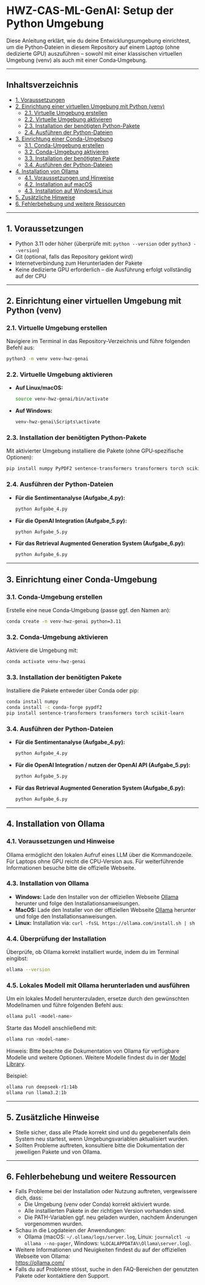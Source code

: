 # HWZ-CAS-ML-GenAI: Setup der Python Umgebung

Diese Anleitung erklärt, wie du deine Entwicklungsumgebung einrichtest, um die Python‑Dateien in diesem Repository auf einem Laptop (ohne dedizierte GPU) auszuführen – sowohl mit einer klassischen virtuellen Umgebung (venv) als auch mit einer Conda‑Umgebung.

---

## Inhaltsverzeichnis

- [1. Voraussetzungen](#1-voraussetzungen)
- [2. Einrichtung einer virtuellen Umgebung mit Python (venv)](#2-einrichtung-einer-virtuellen-umgebung-mit-python-venv)
  - [2.1. Virtuelle Umgebung erstellen](#21-virtuelle-umgebung-erstellen)
  - [2.2. Virtuelle Umgebung aktivieren](#22-virtuelle-umgebung-aktivieren)
  - [2.3. Installation der benötigten Python-Pakete](#23-installation-der-benötigten-python-pakete)
  - [2.4. Ausführen der Python-Dateien](#24-ausführen-der-python-dateien)
- [3. Einrichtung einer Conda-Umgebung](#3-einrichtung-einer-conda-umgebung)
  - [3.1. Conda-Umgebung erstellen](#31-conda-umgebung-erstellen)
  - [3.2. Conda-Umgebung aktivieren](#32-conda-umgebung-aktivieren)
  - [3.3. Installation der benötigten Pakete](#33-installation-der-benötigten-pakete)
  - [3.4. Ausführen der Python-Dateien](#34-ausführen-der-python-dateien)
- [4. Installation von Ollama](#4-installation-von-ollama)
  - [4.1. Voraussetzungen und Hinweise](#41-voraussetzungen-und-hinweise)
  - [4.2. Installation auf macOS](#42-installation-auf-macos)
  - [4.3. Installation auf Windows/Linux](#43-installation-auf-windowslinux)
- [5. Zusätzliche Hinweise](#5-zusätzliche-hinweise)
- [6. Fehlerbehebung und weitere Ressourcen](#6-fehlerbehebung-und-weitere-ressourcen)

---

## 1. Voraussetzungen

- Python 3.11 oder höher (überprüfe mit: `python --version` oder `python3 --version`)
- Git (optional, falls das Repository geklont wird)
- Internetverbindung zum Herunterladen der Pakete  
- Keine dedizierte GPU erforderlich – die Ausführung erfolgt vollständig auf der CPU

---

## 2. Einrichtung einer virtuellen Umgebung mit Python (venv)

### 2.1. Virtuelle Umgebung erstellen

Navigiere im Terminal in das Repository-Verzeichnis und führe folgenden Befehl aus:

```bash
python3 -m venv venv-hwz-genai
```

### 2.2. Virtuelle Umgebung aktivieren

- **Auf Linux/macOS:**
  ```bash
  source venv-hwz-genai/bin/activate
  ```
- **Auf Windows:**
  ```cmd
  venv-hwz-genai\Scripts\activate
  ```

### 2.3. Installation der benötigten Python-Pakete

Mit aktivierter Umgebung installiere die Pakete (ohne GPU‑spezifische Optionen):

```bash
pip install numpy PyPDF2 sentence-transformers transformers torch scikit-learn openai ollama
```

### 2.4. Ausführen der Python-Dateien


- **Für die Sentimentanalyse (Aufgabe_4.py):**
  ```bash
  python Aufgabe_4.py
  ```

- **Für die OpenAI Integration (Aufgabe_5.py):**
  ```bash
  python Aufgabe_5.py
  ```
- **Für das Retrieval Augmented Generation System (Aufgabe_6.py):**
  ```bash
  python Aufgabe_6.py
  ```
---

## 3. Einrichtung einer Conda-Umgebung

### 3.1. Conda-Umgebung erstellen

Erstelle eine neue Conda‑Umgebung (passe ggf. den Namen an):

```bash
conda create -n venv-hwz-genai python=3.11
```

### 3.2. Conda-Umgebung aktivieren

Aktiviere die Umgebung mit:

```bash
conda activate venv-hwz-genai
```

### 3.3. Installation der benötigten Pakete

Installiere die Pakete entweder über Conda oder pip:

```bash
conda install numpy
conda install -c conda-forge pypdf2
pip install sentence-transformers transformers torch scikit-learn
```

### 3.4. Ausführen der Python-Dateien

- **Für die Sentimentanalyse (Aufgabe_4.py):**
  ```bash
  python Aufgabe_4.py
  ```
- **Für die OpenAI Integration / nutzen der OpenAI API (Aufgabe_5.py):**
  ```bash
  python Aufgabe_5.py
  ```
- **Für das Retrieval Augmented Generation System (Aufgabe_6.py):**
  ```bash
  python Aufgabe_6.py
  ```

---

## 4. Installation von Ollama

### 4.1. Voraussetzungen und Hinweise

Ollama ermöglicht den lokalen Aufruf eines LLM über die Kommandozeile. Für Laptops ohne GPU reicht die CPU‑Version aus. Für weiterführende Informationen besuche bitte die offizielle Webseite.

### 4.3. Installation von Ollama

- **Windows:** Lade den Installer von der offiziellen Webseite [Ollama](https://ollama.com/download/windows) herunter und folge den Installationsanweisungen.  
- **MacOS:** Lade den Installer von der offiziellen Webseite [Ollama](https://ollama.com/download/mac) herunter und folge den Installationsanweisungen.  
- **Linux:** Installation via: ```curl -fsSL https://ollama.com/install.sh | sh```

### 4.4. Überprüfung der Installation

Überprüfe, ob Ollama korrekt installiert wurde, indem du im Terminal eingibst:

```bash
ollama --version
```

### 4.5. Lokales Modell mit Ollama herunterladen und ausführen

Um ein lokales Modell herunterzuladen, ersetze <model-name> durch den gewünschten Modellnamen und führe folgenden Befehl aus:

```bash
ollama pull <model-name>
```

Starte das Modell anschließend mit:

```bash
ollama run <model-name>
```

Hinweis: Bitte beachte die Dokumentation von Ollama für verfügbare Modelle und weitere Optionen. Weitere Modelle findest du in der [Model Library](https://ollama.com/library).

Beispiel:
```bash
ollama run deepseek-r1:14b
ollama run llama3.2:1b
```

---

## 5. Zusätzliche Hinweise

- Stelle sicher, dass alle Pfade korrekt sind und du gegebenenfalls dein System neu startest, wenn Umgebungsvariablen aktualisiert wurden.  
- Sollten Probleme auftreten, konsultiere bitte die Dokumentation der jeweiligen Pakete und von Ollama.

---

## 6. Fehlerbehebung und weitere Ressourcen

- Falls Probleme bei der Installation oder Nutzung auftreten, vergewissere dich, dass:
  - Die Umgebung (venv oder Conda) korrekt aktiviert wurde.
  - Alle installierten Pakete in der richtigen Version vorhanden sind.
  - Die PATH-Variablen ggf. neu geladen wurden, nachdem Änderungen vorgenommen wurden.
- Schau in die Logdateien der Anwendungen:
  - Ollama (macOS: `~/.ollama/logs/server.log`, Linux: `journalctl -u ollama --no-pager`, Windows: `%LOCALAPPDATA%\Ollama\server.log`).
- Weitere Informationen und Neuigkeiten findest du auf der offiziellen Webseite von Ollama:  
  https://ollama.com/
- Falls du auf Probleme stösst, suche in den FAQ-Bereichen der genutzten Pakete oder kontaktiere den Support.
